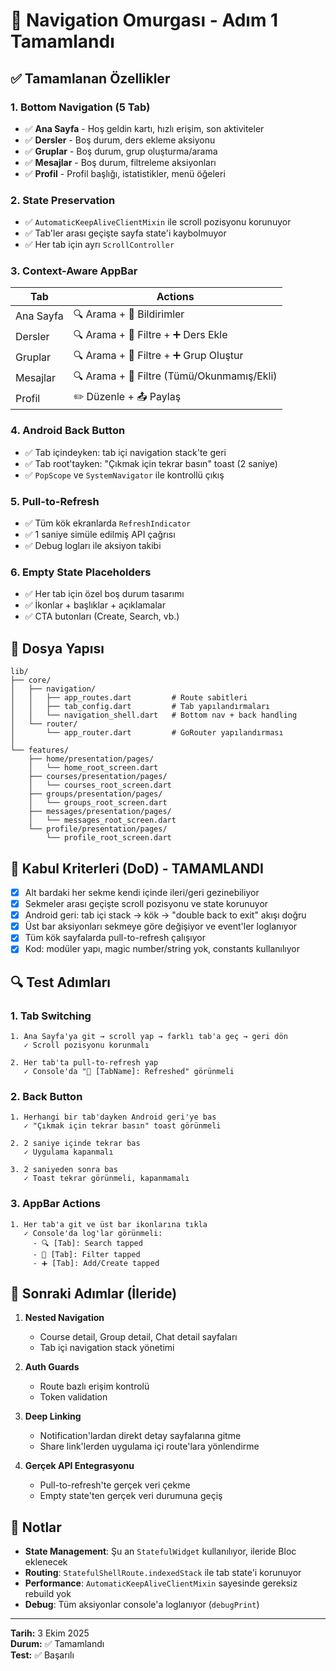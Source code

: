 # 🧭 Navigation Omurgası - Adım 1 Tamamlandı

## ✅ Tamamlanan Özellikler

### 1. Bottom Navigation (5 Tab)
- ✅ **Ana Sayfa** - Hoş geldin kartı, hızlı erişim, son aktiviteler
- ✅ **Dersler** - Boş durum, ders ekleme aksiyonu
- ✅ **Gruplar** - Boş durum, grup oluşturma/arama
- ✅ **Mesajlar** - Boş durum, filtreleme aksiyonları
- ✅ **Profil** - Profil başlığı, istatistikler, menü öğeleri

### 2. State Preservation
- ✅ `AutomaticKeepAliveClientMixin` ile scroll pozisyonu korunuyor
- ✅ Tab'ler arası geçişte sayfa state'i kaybolmuyor
- ✅ Her tab için ayrı `ScrollController`

### 3. Context-Aware AppBar
| Tab | Actions |
|-----|---------|
| Ana Sayfa | 🔍 Arama + 🔔 Bildirimler |
| Dersler | 🔍 Arama + 🎯 Filtre + ➕ Ders Ekle |
| Gruplar | 🔍 Arama + 🎯 Filtre + ➕ Grup Oluştur |
| Mesajlar | 🔍 Arama + 🎯 Filtre (Tümü/Okunmamış/Ekli) |
| Profil | ✏️ Düzenle + 📤 Paylaş |

### 4. Android Back Button
- ✅ Tab içindeyken: tab içi navigation stack'te geri
- ✅ Tab root'tayken: "Çıkmak için tekrar basın" toast (2 saniye)
- ✅ `PopScope` ve `SystemNavigator` ile kontrollü çıkış

### 5. Pull-to-Refresh
- ✅ Tüm kök ekranlarda `RefreshIndicator`
- ✅ 1 saniye simüle edilmiş API çağrısı
- ✅ Debug logları ile aksiyon takibi

### 6. Empty State Placeholders
- ✅ Her tab için özel boş durum tasarımı
- ✅ İkonlar + başlıklar + açıklamalar
- ✅ CTA butonları (Create, Search, vb.)

## 📁 Dosya Yapısı

```
lib/
├── core/
│   ├── navigation/
│   │   ├── app_routes.dart         # Route sabitleri
│   │   ├── tab_config.dart         # Tab yapılandırmaları
│   │   └── navigation_shell.dart   # Bottom nav + back handling
│   └── router/
│       └── app_router.dart         # GoRouter yapılandırması
│
└── features/
    ├── home/presentation/pages/
    │   └── home_root_screen.dart
    ├── courses/presentation/pages/
    │   └── courses_root_screen.dart
    ├── groups/presentation/pages/
    │   └── groups_root_screen.dart
    ├── messages/presentation/pages/
    │   └── messages_root_screen.dart
    └── profile/presentation/pages/
        └── profile_root_screen.dart
```

## 🎯 Kabul Kriterleri (DoD) - TAMAMLANDI

- [x] Alt bardaki her sekme kendi içinde ileri/geri gezinebiliyor
- [x] Sekmeler arası geçişte scroll pozisyonu ve state korunuyor
- [x] Android geri: tab içi stack → kök → "double back to exit" akışı doğru
- [x] Üst bar aksiyonları sekmeye göre değişiyor ve event'ler loglanıyor
- [x] Tüm kök sayfalarda pull-to-refresh çalışıyor
- [x] Kod: modüler yapı, magic number/string yok, constants kullanılıyor

## 🔍 Test Adımları

### 1. Tab Switching
```
1. Ana Sayfa'ya git → scroll yap → farklı tab'a geç → geri dön
   ✓ Scroll pozisyonu korunmalı

2. Her tab'ta pull-to-refresh yap
   ✓ Console'da "🔄 [TabName]: Refreshed" görünmeli
```

### 2. Back Button
```
1. Herhangi bir tab'dayken Android geri'ye bas
   ✓ "Çıkmak için tekrar basın" toast görünmeli

2. 2 saniye içinde tekrar bas
   ✓ Uygulama kapanmalı

3. 2 saniyeden sonra bas
   ✓ Toast tekrar görünmeli, kapanmamalı
```

### 3. AppBar Actions
```
1. Her tab'a git ve üst bar ikonlarına tıkla
   ✓ Console'da log'lar görünmeli:
     - 🔍 [Tab]: Search tapped
     - 🎯 [Tab]: Filter tapped
     - ➕ [Tab]: Add/Create tapped
```

## 🚀 Sonraki Adımlar (İleride)

1. **Nested Navigation**
   - Course detail, Group detail, Chat detail sayfaları
   - Tab içi navigation stack yönetimi

2. **Auth Guards**
   - Route bazlı erişim kontrolü
   - Token validation

3. **Deep Linking**
   - Notification'lardan direkt detay sayfalarına gitme
   - Share link'lerden uygulama içi route'lara yönlendirme

4. **Gerçek API Entegrasyonu**
   - Pull-to-refresh'te gerçek veri çekme
   - Empty state'ten gerçek veri durumuna geçiş

## 📝 Notlar

- **State Management**: Şu an `StatefulWidget` kullanılıyor, ileride Bloc eklenecek
- **Routing**: `StatefulShellRoute.indexedStack` ile tab state'i korunuyor
- **Performance**: `AutomaticKeepAliveClientMixin` sayesinde gereksiz rebuild yok
- **Debug**: Tüm aksiyonlar console'a loglanıyor (`debugPrint`)

---

**Tarih:** 3 Ekim 2025  
**Durum:** ✅ Tamamlandı  
**Test:** ✅ Başarılı
